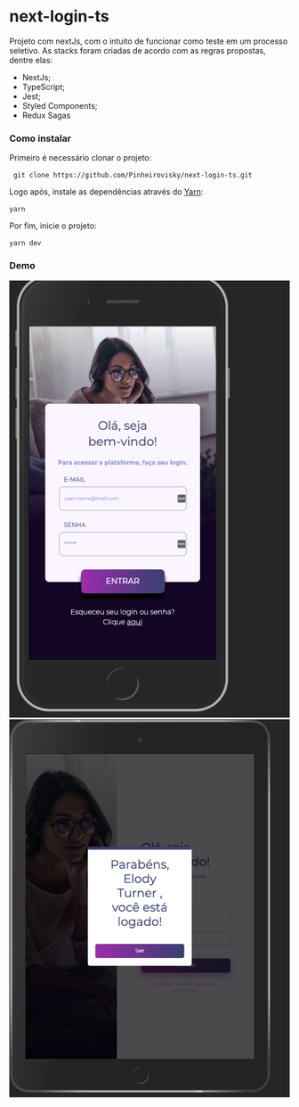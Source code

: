 # next-login-ts

Projeto com nextJs, com o intuito de funcionar como teste em um processo seletivo. As stacks foram criadas de acordo com as regras propostas, dentre elas:
  - NextJs;
  - TypeScript;
  - Jest;
  - Styled Components;
  - Redux Sagas
 
 ### Como instalar
 
 Primeiro é necessário clonar o projeto:
 
 ```
  git clone https://github.com/Pinheirovisky/next-login-ts.git
 ```
 
 Logo após, instale as dependências através do [Yarn](https://yarnpkg.com/):
 
  ```
  yarn
 ```
 
 Por fim, inicie o projeto:
 
  ```
  yarn dev
 ```
 
 ### Demo
 ![demo](https://github.com/Pinheirovisky/next-login-ts/blob/main/public/assets/demo.png)
 ![demo2](https://github.com/Pinheirovisky/next-login-ts/blob/main/public/assets/demo2.png)
